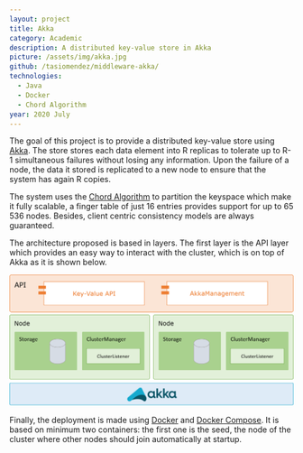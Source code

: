 ```yaml
---
layout: project
title: Akka
category: Academic
description: A distributed key-value store in Akka
picture: /assets/img/akka.jpg
github: /tasiomendez/middleware-akka/
technologies:
  - Java
  - Docker
  - Chord Algorithm
year: 2020 July
---
```


The goal of this project is to provide a distributed key-value store using [Akka](https://akka.io/). The store stores each data element into R replicas to tolerate up to R-1 simultaneous failures without losing any information. Upon the failure of a node, the data it stored is replicated to a new node to ensure that the system has again R copies.

The system uses the [Chord Algorithm](https://pdos.csail.mit.edu/papers/chord:sigcomm01/chord_sigcomm.pdf) to partition the keyspace which make it fully scalable, a finger table of just 16 entries provides support for up to 65 536 nodes. Besides, client centric consistency models are always guaranteed.

The architecture proposed is based in layers. The first layer is the API layer which provides an easy way to interact with the cluster, which is on top of Akka as it is shown below.

![Akka architecture](https://raw.githubusercontent.com/tasiomendez/middleware-akka/master/docs/arch.png)

Finally, the deployment is made using [Docker](https://docs.docker.com/engine/docker-overview/) and
[Docker Compose](https://docs.docker.com/compose/). It is based on minimum two containers: the
first one is the seed, the node of the cluster where other nodes should join automatically at startup.
